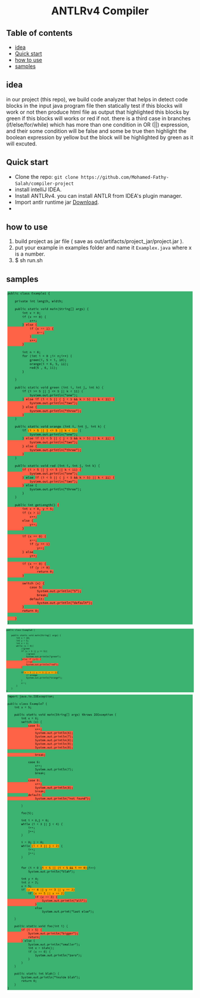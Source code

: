 <h1 align="center">ANTLRv4 Compiler</h1>

## Table of contents

- [idea](#idea)
- [Quick start](#Quick-start)
- [how to use](#how-to-use)
- [samples](#samples)

## idea
in our project (this repo), we build code analyzer that helps in detect code blocks in the input java program file then statically test if this blocks will work or not then produce html file as output that highlighted this blocks by green if this blocks will works or red if not. 
there is a third case in branches (if/else/for/while) which has more than one condition in OR (||) expression, and their some condition will be false and some be true then highlight the boolean expression by yellow but the block will be  highlighted by green as it will excuted.

## Quick start
- Clone the repo: `git clone https://github.com/Mohamed-Fathy-Salah/compiler-project`
- install intelliJ IDEA.
- Install ANTLRv4. you can install ANTLR from IDEA's plugin manager.
- Import antlr runtime jar [Download](https://repo1.maven.org/maven2/org/antlr/antlr4/4.9.3/antlr4-4.9.3-complete.jar).
- 
## how to use
1. build project as jar file ( save as out/artifacts/project_jar/project.jar ).
2. put your example in examples folder and name it `Examplex.java` where x is a number.
3. $ sh run.sh

## samples
![sample1](samples/sample1.jfif)
![sample2](samples/sample2.jfif)
![sample1](samples/sample3.jfif)

